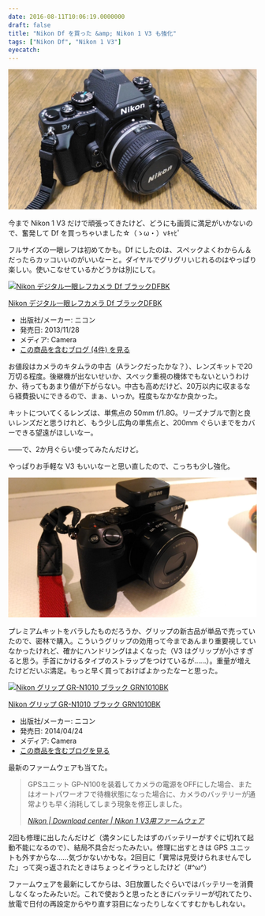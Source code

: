 ```yaml
---
date: 2016-08-11T10:06:19.0000000
draft: false
title: "Nikon Df を買った &amp; Nikon 1 V3 も強化"
tags: ["Nikon Df", "Nikon 1 V3"]
eyecatch: 
---
```

<p><span itemscope itemtype="http://schema.org/Photograph"><img src="20160617111922.jpg" alt="f:id:daruyanagi:20160617111922j:plain" title="f:id:daruyanagi:20160617111922j:plain" class="hatena-fotolife" itemprop="image"></span></p><p>今まで Nikon 1 V3 だけで頑張ってきたけど、どうにも画質に満足がいかないので、奮発して Df を買っちゃいました☆（ゝω・）vｷｬﾋﾟ</p><p>フルサイズの一眼レフは初めてかも。Df にしたのは、スペックよくわからん＆だったらカッコいいのがいいなーと。ダイヤルでグリグリいじれるのはやっぱり楽しい。使いこなせているかどうかは別にして。</p><p><div class="hatena-asin-detail"><a href="http://www.amazon.co.jp/exec/obidos/ASIN/B00GGABT5S/bestylesnet-22/"><img src="http://ecx.images-amazon.com/images/I/51NfYJIi%2BOL._SL160_.jpg" class="hatena-asin-detail-image" alt="Nikon デジタル一眼レフカメラ Df ブラックDFBK" title="Nikon デジタル一眼レフカメラ Df ブラックDFBK"></a><div class="hatena-asin-detail-info"><p class="hatena-asin-detail-title"><a href="http://www.amazon.co.jp/exec/obidos/ASIN/B00GGABT5S/bestylesnet-22/">Nikon デジタル一眼レフカメラ Df ブラックDFBK</a></p><ul><li><span class="hatena-asin-detail-label">出版社/メーカー:</span> ニコン</li><li><span class="hatena-asin-detail-label">発売日:</span> 2013/11/28</li><li><span class="hatena-asin-detail-label">メディア:</span> Camera</li><li><a href="http://d.hatena.ne.jp/asin/B00GGABT5S/bestylesnet-22" target="_blank">この商品を含むブログ (4件) を見る</a></li></ul></div><div class="hatena-asin-detail-foot"></div></div></p><p>お値段はカメラのキタムラの中古（Aランクだったかな？）、レンズキットで20万切る程度。後継機が出ないせいか、スペック重視の機体でもないというわけか、待ってもあまり値が下がらない。中古も高めだけど、20万以内に収まるなら経費扱いにできるので、まぁ、いっか。程度もなかなか良かった。</p><p>キットについてくるレンズは、単焦点の 50mm f/1.8G。リーズナブルで割と良いレンズだと思うけれど、もう少し広角の単焦点と、200mm ぐらいまでをカバーできる望遠がほしいなー。</p><p>――で、2か月ぐらい使ってみたんだけど。</p><p>やっぱりお手軽な V3 もいいなーと思い直したので、こっちも少し強化。</p><p><span itemscope itemtype="http://schema.org/Photograph"><img src="20160811095724.png" alt="f:id:daruyanagi:20160811095724p:plain" title="f:id:daruyanagi:20160811095724p:plain" class="hatena-fotolife" itemprop="image"></span></p><p>プレミアムキットをバラしたものだろうか、グリップの新古品が単品で売っていたので、密林で購入。こういうグリップの効用って今まであんまり重要視していなかったけれど、確かにハンドリングはよくなった（V3 はグリップが小さすぎると思う。手首にかけるタイプのストラップをつけているが……）。重量が増えたけどだいぶ満足。もっと早く買っておけばよかったなーと思った。</p><p><div class="hatena-asin-detail"><a href="http://www.amazon.co.jp/exec/obidos/ASIN/B00IZ6F0W4/bestylesnet-22/"><img src="http://ecx.images-amazon.com/images/I/41CvyINTaYL._SL160_.jpg" class="hatena-asin-detail-image" alt="Nikon グリップ GR-N1010 ブラック GRN1010BK" title="Nikon グリップ GR-N1010 ブラック GRN1010BK"></a><div class="hatena-asin-detail-info"><p class="hatena-asin-detail-title"><a href="http://www.amazon.co.jp/exec/obidos/ASIN/B00IZ6F0W4/bestylesnet-22/">Nikon グリップ GR-N1010 ブラック GRN1010BK</a></p><ul><li><span class="hatena-asin-detail-label">出版社/メーカー:</span> ニコン</li><li><span class="hatena-asin-detail-label">発売日:</span> 2014/04/24</li><li><span class="hatena-asin-detail-label">メディア:</span> Camera</li><li><a href="http://d.hatena.ne.jp/asin/B00IZ6F0W4/bestylesnet-22" target="_blank">この商品を含むブログを見る</a></li></ul></div><div class="hatena-asin-detail-foot"></div></div></p><p>最新のファームウェアも当てた。</p>

<blockquote cite="http://downloadcenter.nikonimglib.com/ja/download/fw/183.html">
<p>GPSユニット GP-N100を装着してカメラの電源をOFFにした場合、またはオートパワーオフで待機状態になった場合に、カメラのバッテリーが通常よりも早く消耗してしまう現象を修正しました。</p>

<cite><a href="http://downloadcenter.nikonimglib.com/ja/download/fw/183.html">Nikon | Download center | Nikon 1 V3&#x7528;&#x30D5;&#x30A1;&#x30FC;&#x30E0;&#x30A6;&#x30A7;&#x30A2;</a></cite>
</blockquote>
<p>2回も修理に出したんだけど（満タンにしたはずのバッテリーがすぐに切れて起動不能になるので）、結局不具合だったみたい。修理に出すときは GPS ユニットも外すからな……気づかないかもな。2回目に「異常は見受けられませんでした」って突っ返されたときはちょっとイラっとしたけど（#^ω^）</p><p>ファームウェアを最新にしてからは、3日放置したぐらいではバッテリーを消費しなくなったみたいだ。これで使おうと思ったときにバッテリーが切れてたり、放電で日付の再設定からやり直す羽目になったりしなくてすむかもしれない。</p>
